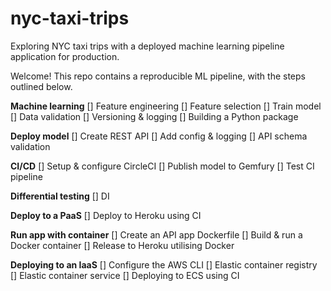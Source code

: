 # nyc-taxi-trips
Exploring NYC taxi trips with a deployed machine learning pipeline application for production. 

Welcome! This repo contains a reproducible ML pipeline, with the steps outlined below. 

**Machine learning**
[] Feature engineering
[] Feature selection
[] Train model
[] Data validation
[] Versioning & logging
[] Building a Python package

**Deploy model**
[] Create REST API
[] Add config & logging
[] API schema validation

**CI/CD**
[] Setup & configure CircleCI
[] Publish model to Gemfury
[] Test CI pipeline

**Differential testing**
[] DI

**Deploy to a PaaS**
[] Deploy to Heroku using CI

**Run app with container**
[] Create an API app Dockerfile
[] Build & run a Docker container
[] Release to Heroku utilising Docker

**Deploying to an IaaS**
[] Configure the AWS CLI
[] Elastic container registry
[] Elastic container service
[] Deploying to ECS using CI
